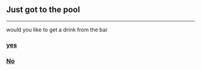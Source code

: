 ## Just got to the pool
---
would you like to get a drink from the bar  

### [yes]()  
### [No]()  
